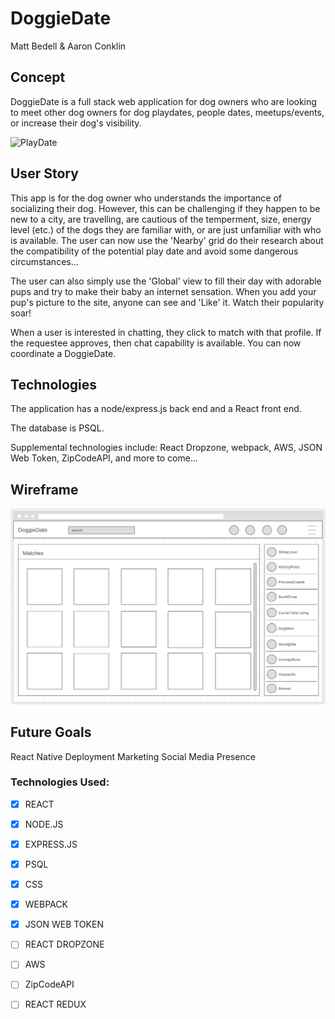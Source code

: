 # DoggieDate
Matt Bedell & Aaron Conklin

## Concept
DoggieDate is a full stack web application for dog owners who are looking to meet other dog owners for dog playdates, people dates, meetups/events, or increase their dog's visibility.

![PlayDate](http://media.tumblr.com/db07bc34a605010aab9d78f0ff1f59e1/tumblr_inline_mlzrcfJPu31qz4rgp.gif)

## User Story

This app is for the dog owner who understands the importance of socializing their dog. However, this can be challenging if they happen to be new to a city, are travelling, are cautious of the temperment, size, energy level (etc.) of the dogs they are familiar with, or are just unfamiliar with who is available. The user can now use the 'Nearby' grid do their research about the compatibility of the potential play date and avoid some dangerous circumstances...

The user can also simply use the 'Global' view to fill their day with adorable pups and try to make their baby an internet sensation. When you add your pup's picture to the site, anyone can see and 'Like' it. Watch their popularity soar!

When a user is interested in chatting, they click to match with that profile. If the requestee approves, then chat capability is available. You can now coordinate a DoggieDate.

## Technologies

The application has a node/express.js back end and a React front end. 

The database is PSQL.

Supplemental technologies include: React Dropzone, webpack, AWS, JSON Web Token, ZipCodeAPI, and more to come...

## Wireframe

![wireframe](./application/assets/wireframe.png)

## Future Goals

React Native
Deployment
Marketing
Social Media Presence

### Technologies Used: 
- [x] REACT
- [x] NODE.JS
- [x] EXPRESS.JS
- [x] PSQL
- [x] CSS 
- [x] WEBPACK
- [x] JSON WEB TOKEN
- [ ] REACT DROPZONE
- [ ] AWS
- [ ] ZipCodeAPI
- [ ] REACT REDUX

